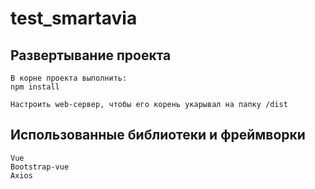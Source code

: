 # test_smartavia

## Развертывание проекта
```
В корне проекта выполнить:
npm install

Настроить web-сервер, чтобы его корень укарывал на папку /dist
```

## Использованные библиотеки и фреймворки
```
Vue
Bootstrap-vue
Axios
```
